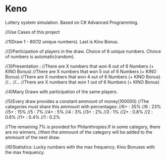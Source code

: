 # Keno
Lottery system simulation. Based on C# Advanced Programming.

//Use Cases of this project

//1)Draw 1 - 80(12 unique numbers). Last is Kino Bonus.

//2)Participation of players in the draw. Choice of 6 unique numbers. Choice of numbers is automatic(random).

//3)Presentation : 
//There are Χ numbers that won 6 out of 6 Numbers (+ ΚΙΝΟ Bonus)
//There are Χ numbers that won 5 out of 6 Numbers (+ ΚΙΝΟ Bonus)
//There are Χ numbers that won 4 out of 6 Numbers (+ ΚΙΝΟ Bonus)
//...
//...
//There are Χ numbers that won 1 out of 6 Numbers (+ ΚΙΝΟ Bonus)

//4)Many Draws with participation of the same players.

//5)Every draw provides a constant ammount of money(100000)
//The categories must share this ammount with percentages:
//6+ : 35%
//6  : 23%
//5+ : 15%
//5  : 7%
//4+ : 5%
//4  : 3%
//3+ : 2%
//3  : 1%
//2+ : 0.8%
//2  : 0.6%
//1+ : 0.4%
//1  : 0.2%

//The remaining 7% is provided for Philanthropies.If in some category, there are no winners,
//then the ammount of the category will be added to the ammount of the next draw.

//6)Statistics: Lucky numbers with the max frequency. Kino Bonuses with the max frequency.
